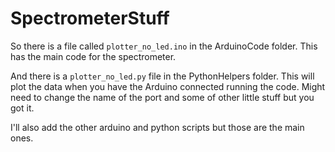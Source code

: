 # SpectrometerStuff

So there is a file called ```plotter_no_led.ino``` in the ArduinoCode folder. This has the main code for the spectrometer. 

And there is a ```plotter_no_led.py``` file in the PythonHelpers folder. This will plot the data when you have the Arduino connected running the code. Might need to change the name of the port and some of other little stuff but you got it.

I'll also add the other arduino and python scripts but those are the main ones.
